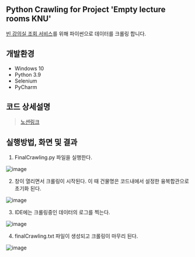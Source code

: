 ## Python Crawling for Project 'Empty lecture rooms KNU'

[빈 강의실 조회 서비스](https://github.com/whipbaek/EmptyLecRoom-KNU)를 위해 파이썬으로 데이터를 크롤링 합니다.

## 개발환경

- Windows 10
- Python 3.9
- Selenium
- PyCharm

## 코드 상세설명 
> [노션링크](https://truth-scallop-0eb.notion.site/Python-Selenium-33572309ffad4ea7a23167052c962778)

## 실행방법, 화면 및 결과

1. FinalCrawling.py 파일을 실행한다.

![image](https://user-images.githubusercontent.com/75191916/172538065-96d57695-3652-4a14-a5cd-e2b34d62780e.png)


2. 창이 열리면서 크롤링이 시작된다. 이 때 건물명은 코드내에서 설정한 융복합관으로 초기화 된다.

![image](https://user-images.githubusercontent.com/75191916/172538239-52db14ef-1ca7-423c-9ab8-b7fba5d9f8c5.png)


3. IDE에는 크롤링중인 데이터의 로그를 찍는다.

![image](https://user-images.githubusercontent.com/75191916/172538378-3cca561d-dc59-4415-a307-2d4c2b29add8.png)


4. finalCrawling.txt 파일이 생성되고 크롤링이 마무리 된다.

![image](https://user-images.githubusercontent.com/75191916/172538527-edcc639a-87d2-45a5-9209-c0bfac1e1fce.png)
